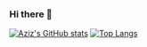 ### Hi there 👋

<!--
**BAzizbek/BAzizbek** is a ✨ _special_ ✨ repository because its `README.md` (this file) appears on your GitHub profile.

Here are some ideas to get you started:

- 🔭 I’m currently working on ...
- 🌱 I’m currently learning ...
- 👯 I’m looking to collaborate on ...
- 🤔 I’m looking for help with ...
- 💬 Ask me about ...
- 📫 How to reach me: ...
- 😄 Pronouns: ...
- ⚡ Fun fact: ...
-->
[![Aziz's GitHub stats](https://github-readme-stats.vercel.app/api?username=BAzizbek&show_icons=true&theme=dracula)](https://github.com/Bazizbek/github-readme-stats)
[![Top Langs](https://github-readme-stats.vercel.app/api/top-langs/?username=BAzizbek&hide=handlebars&theme=dracula)](https://github.com/BAzizbek/github-readme-stats)
